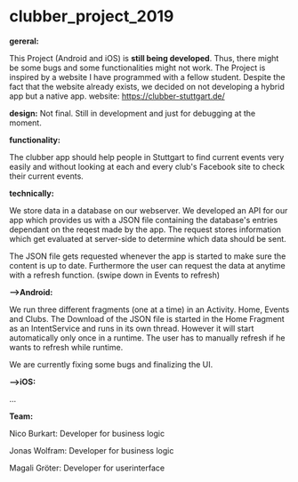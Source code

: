 # clubber_project_2019 

**gereral:**

This Project (Android and iOS) is **still being developed**. Thus, there might be some bugs and some functionalities might not work.
The Project is inspired by a website I have programmed with a fellow student. Despite the fact that the website already exists, we decided on not developing a hybrid app but a native app.
website: https://clubber-stuttgart.de/

**design:**
Not final. Still in development and just for debugging at the moment.

**functionality:**

The clubber app should help people in Stuttgart to find current events very easily and without looking at each and every club's Facebook site to check their current events.

**technically:**

We store data in a database on our webserver. We developed an API for our app which provides us with a JSON file containing the database's entries dependant on the reqest made by the app.
The request stores information which get evaluated at server-side to determine which data should be sent.

The JSON file gets requested whenever the app is started to make sure the content is up to date. Furthermore the user can request the data at anytime with a refresh function. (swipe down in Events to refresh)

**-->Android:**

We run three different fragments (one at a time) in an Activity. Home, Events and Clubs.
The Download of the JSON file is started in the Home Fragment as an IntentService and runs in its own thread. However it will start automatically only once in a runtime.
The user has to manually refresh if he wants to refresh while runtime.

We are currently fixing some bugs and finalizing the UI.

**-->iOS:**

...



**Team:**

Nico Burkart:   Developer for business logic

Jonas Wolfram:  Developer for business logic

Magali Gröter:  Developer for userinterface
